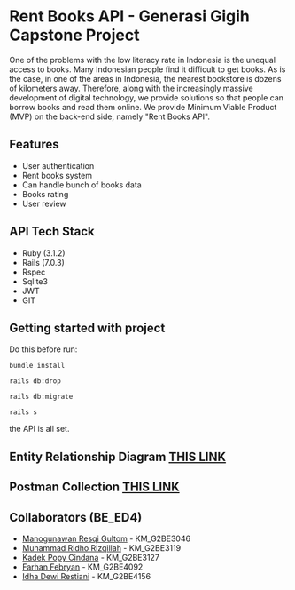 # Rent Books API - Generasi Gigih Capstone Project 
One of the problems with the low literacy rate in Indonesia is the unequal access to books. Many Indonesian people find it difficult to get books. As is the case, in one of the areas in Indonesia, the nearest bookstore is dozens of kilometers away. Therefore, along with the increasingly massive development of digital technology, we provide solutions so that people can borrow books and read them online. We provide Minimum Viable Product (MVP) on the back-end side, namely "Rent Books API".
## Features
- User authentication
- Rent books system
- Can handle bunch of books data
- Books rating
- User review

## API Tech Stack
- Ruby (3.1.2)
- Rails (7.0.3)
- Rspec
- Sqlite3
- JWT
- GIT

## Getting started with project
Do this before run:

`bundle install`

`rails db:drop`

`rails db:migrate`

`rails s`

the API is all set.

## Entity Relationship Diagram [THIS LINK](https://drive.google.com/file/d/1Tyv_4JziBzI9EvmZJ5Eiq7CcpdqCgZNy/view?usp=sharing)

## Postman Collection [THIS LINK](https://www.postman.com/crimson-meteor-462355/workspace/rent-books-api/environment/21633113-e74a2357-8c56-4136-891e-12b505014077)

## Collaborators (BE_ED4)
- [Manogunawan Resqi Gultom](https://github.com/manogunawan2710) - KM_G2BE3046 
- [Muhammad Ridho Rizqillah](https://github.com/renespeare) - KM_G2BE3119 
- [Kadek Popy Cindana](https://github.com/popycindana) - KM_G2BE3127
- [Farhan Febryan](https://github.com/nefarha) - KM_G2BE4092
- [Idha Dewi Restiani](https://github.com/idhadewi07) - KM_G2BE4156
